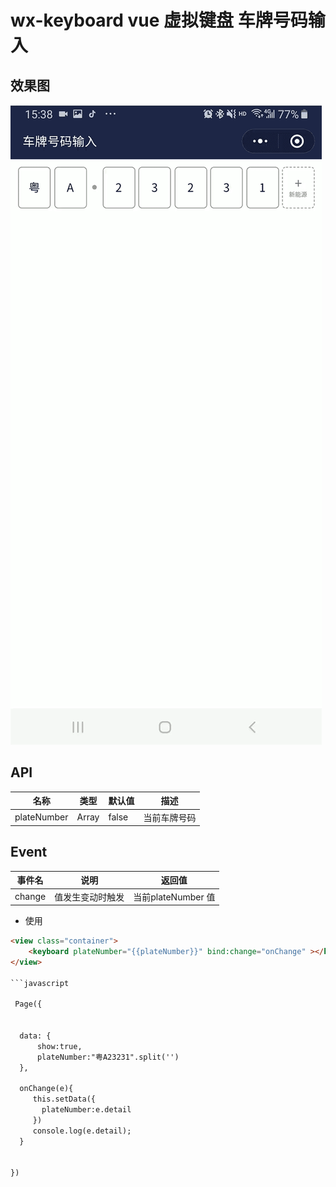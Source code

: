 # wx-keyboard vue 虚拟键盘 车牌号码输入


## 效果图

![默认效果](./static/demo.gif)
 
## API

| 名称   | 类型             | 默认值                 | 描述  | 
| -------- | ---------------- | --------------------- | ---------- | 
| plateNumber | Array   | false     | 当前车牌号码    |

 


## Event

| 事件名   | 说明             | 返回值                 |
| -------- | ---------------- | --------------------- |
| change | 值发生变动时触发 | 当前plateNumber 值 |


-   使用

```html
<view class="container">
    <keyboard plateNumber="{{plateNumber}}" bind:change="onChange" ></keyboard>
</view>

```javascript

 Page({


  data: {
      show:true,
      plateNumber:"粤A23231".split('')
  },

  onChange(e){
     this.setData({
       plateNumber:e.detail
     })
     console.log(e.detail);
  }
  

})
